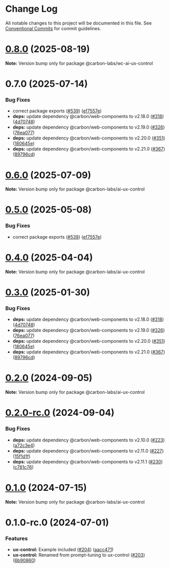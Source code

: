 # Change Log

All notable changes to this project will be documented in this file.
See [Conventional Commits](https://conventionalcommits.org) for commit guidelines.

# [0.8.0](https://github.com/carbon-design-system/carbon-labs/compare/@carbon-labs/wc-ai-ux-control@0.7.0...@carbon-labs/wc-ai-ux-control@0.8.0) (2025-08-19)

**Note:** Version bump only for package @carbon-labs/wc-ai-ux-control





# 0.7.0 (2025-07-14)


### Bug Fixes

* correct package exports ([#539](https://github.com/carbon-design-system/carbon-labs/issues/539)) ([ef7557e](https://github.com/carbon-design-system/carbon-labs/commit/ef7557e10c1385a6bdc60d32361ce7ba2dad263c))
* **deps:** update dependency @carbon/web-components to v2.18.0 ([#318](https://github.com/carbon-design-system/carbon-labs/issues/318)) ([4d70748](https://github.com/carbon-design-system/carbon-labs/commit/4d707483ceb69b728c75b4e05746eccbf2d2edb9))
* **deps:** update dependency @carbon/web-components to v2.19.0 ([#326](https://github.com/carbon-design-system/carbon-labs/issues/326)) ([76ea077](https://github.com/carbon-design-system/carbon-labs/commit/76ea077a3b1aa313e47b399cd9cea865d9d37641))
* **deps:** update dependency @carbon/web-components to v2.20.0 ([#351](https://github.com/carbon-design-system/carbon-labs/issues/351)) ([180645e](https://github.com/carbon-design-system/carbon-labs/commit/180645e976108e588d302dffb2b93fa8c2e688da))
* **deps:** update dependency @carbon/web-components to v2.21.0 ([#367](https://github.com/carbon-design-system/carbon-labs/issues/367)) ([89796cd](https://github.com/carbon-design-system/carbon-labs/commit/89796cdbf0cf36a338102638362855d5ebc76bf5))





# [0.6.0](https://github.com/carbon-design-system/carbon-labs/compare/@carbon-labs/ai-ux-control@0.5.0...@carbon-labs/ai-ux-control@0.6.0) (2025-07-09)

**Note:** Version bump only for package @carbon-labs/ai-ux-control





# [0.5.0](https://github.com/carbon-design-system/carbon-labs/compare/@carbon-labs/ai-ux-control@0.4.0...@carbon-labs/ai-ux-control@0.5.0) (2025-05-08)


### Bug Fixes

* correct package exports ([#539](https://github.com/carbon-design-system/carbon-labs/issues/539)) ([ef7557e](https://github.com/carbon-design-system/carbon-labs/commit/ef7557e10c1385a6bdc60d32361ce7ba2dad263c))





# [0.4.0](https://github.com/carbon-design-system/carbon-labs/compare/@carbon-labs/ai-ux-control@0.3.0...@carbon-labs/ai-ux-control@0.4.0) (2025-04-04)

**Note:** Version bump only for package @carbon-labs/ai-ux-control





# [0.3.0](https://github.com/carbon-design-system/carbon-labs/compare/@carbon-labs/ai-ux-control@0.1.0-rc.0...@carbon-labs/ai-ux-control@0.3.0) (2025-01-30)


### Bug Fixes

* **deps:** update dependency @carbon/web-components to v2.18.0 ([#318](https://github.com/carbon-design-system/carbon-labs/issues/318)) ([4d70748](https://github.com/carbon-design-system/carbon-labs/commit/4d707483ceb69b728c75b4e05746eccbf2d2edb9))
* **deps:** update dependency @carbon/web-components to v2.19.0 ([#326](https://github.com/carbon-design-system/carbon-labs/issues/326)) ([76ea077](https://github.com/carbon-design-system/carbon-labs/commit/76ea077a3b1aa313e47b399cd9cea865d9d37641))
* **deps:** update dependency @carbon/web-components to v2.20.0 ([#351](https://github.com/carbon-design-system/carbon-labs/issues/351)) ([180645e](https://github.com/carbon-design-system/carbon-labs/commit/180645e976108e588d302dffb2b93fa8c2e688da))
* **deps:** update dependency @carbon/web-components to v2.21.0 ([#367](https://github.com/carbon-design-system/carbon-labs/issues/367)) ([89796cd](https://github.com/carbon-design-system/carbon-labs/commit/89796cdbf0cf36a338102638362855d5ebc76bf5))





# [0.2.0](https://github.com/carbon-design-system/carbon-labs/compare/@carbon-labs/ai-ux-control@0.2.0-rc.0...@carbon-labs/ai-ux-control@0.2.0) (2024-09-05)

**Note:** Version bump only for package @carbon-labs/ai-ux-control





# [0.2.0-rc.0](https://github.com/carbon-design-system/carbon-labs/compare/@carbon-labs/ai-ux-control@0.1.0-rc.0...@carbon-labs/ai-ux-control@0.2.0-rc.0) (2024-09-04)


### Bug Fixes

* **deps:** update dependency @carbon/web-components to v2.10.0 ([#223](https://github.com/carbon-design-system/carbon-labs/issues/223)) ([a72c3e4](https://github.com/carbon-design-system/carbon-labs/commit/a72c3e4bc8dbd4063feac9352490ded6819e432c))
* **deps:** update dependency @carbon/web-components to v2.11.0 ([#227](https://github.com/carbon-design-system/carbon-labs/issues/227)) ([15f1d1f](https://github.com/carbon-design-system/carbon-labs/commit/15f1d1f75f31dbd9cfbb46cbfcb96b02492dbd4d))
* **deps:** update dependency @carbon/web-components to v2.11.1 ([#230](https://github.com/carbon-design-system/carbon-labs/issues/230)) ([c781c76](https://github.com/carbon-design-system/carbon-labs/commit/c781c76d23d4d268c77ea4dc3f98a38c898f2d51))





# [0.1.0](https://github.com/carbon-design-system/carbon-labs/compare/@carbon-labs/ai-ux-control@0.1.0-rc.0...@carbon-labs/ai-ux-control@0.1.0) (2024-07-15)

**Note:** Version bump only for package @carbon-labs/ai-ux-control





# 0.1.0-rc.0 (2024-07-01)


### Features

* **ux-control:** Example included ([#204](https://github.com/carbon-design-system/carbon-labs/issues/204)) ([aacc471](https://github.com/carbon-design-system/carbon-labs/commit/aacc471bd702f2ef957ba2e2c40b70d768b39b60))
* **ux-control:** Renamed from prompt-tuning to ux-control ([#203](https://github.com/carbon-design-system/carbon-labs/issues/203)) ([6b90860](https://github.com/carbon-design-system/carbon-labs/commit/6b9086077100820708d240c9f57ddc7b21a0c41a))
